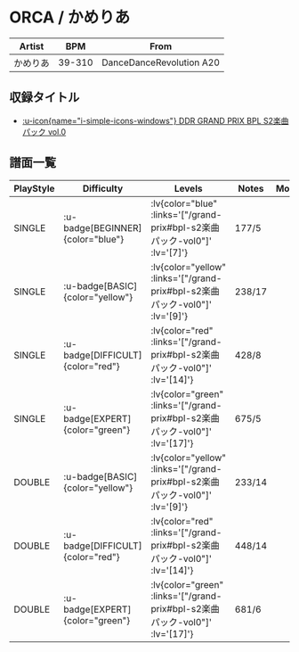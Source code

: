 # ORCA / かめりあ

|Artist|BPM|From|
|------|---|----|
|かめりあ|39-310|DanceDanceRevolution A20|

## 収録タイトル

- [ :u-icon{name="i-simple-icons-windows"} DDR GRAND PRIX BPL S2楽曲パック vol.0](/grand-prix#bpl-s2楽曲パック-vol0)

## 譜面一覧

|PlayStyle|Difficulty|Levels|Notes|Movie|
|---------|----------|------|-----|-----|
|SINGLE| :u-badge[BEGINNER]{color="blue"} | :lv{color="blue" :links='["/grand-prix#bpl-s2楽曲パック-vol0"]' :lv='[7]'} |177/5||
|SINGLE| :u-badge[BASIC]{color="yellow"} | :lv{color="yellow" :links='["/grand-prix#bpl-s2楽曲パック-vol0"]' :lv='[9]'} |238/17||
|SINGLE| :u-badge[DIFFICULT]{color="red"} | :lv{color="red" :links='["/grand-prix#bpl-s2楽曲パック-vol0"]' :lv='[14]'} |428/8||
|SINGLE| :u-badge[EXPERT]{color="green"} | :lv{color="green" :links='["/grand-prix#bpl-s2楽曲パック-vol0"]' :lv='[17]'} |675/5||
|DOUBLE| :u-badge[BASIC]{color="yellow"} | :lv{color="yellow" :links='["/grand-prix#bpl-s2楽曲パック-vol0"]' :lv='[9]'} |233/14||
|DOUBLE| :u-badge[DIFFICULT]{color="red"} | :lv{color="red" :links='["/grand-prix#bpl-s2楽曲パック-vol0"]' :lv='[14]'} |448/14||
|DOUBLE| :u-badge[EXPERT]{color="green"} | :lv{color="green" :links='["/grand-prix#bpl-s2楽曲パック-vol0"]' :lv='[17]'} |681/6||
